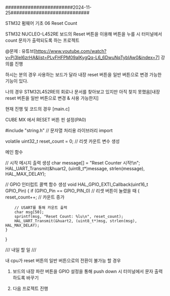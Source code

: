 ########################2024-11-25############################

STM32 펌웨어 기초 06 Reset Count 

STM32 NUCLEO-L452RE 보드의 Reset 버튼을 이용해 버튼을 누를 시 터미널에서 count 문자가 출력되도록 하는 프로젝트 

@문제 : 유튜브[https://www.youtube.com/watch?v=Pj3Iel6zrHA&list=PLvFHFPM09alKygQq-L6_6DwuNqTybIAw0&index=7] 강의를 진행 

하시는 분의 경우 사용하는 보드가 달라 내장 reset 버튼을 일반 버튼으로 변경 가능한 기능이 있다. 

나의 경우 STM32L452RE의 회로나 문서를 찾아보고 있지만 아직 찾지 못했음[내장 reset 버튼을 일반 버튼으로 변경 & 사용 가능한지]

현재 진행 및 코드의 경우 [main.c]

CUBE MX 에서 RESET 버튼 핀 설정(PA0) 

#include "string.h" // 문자열 처리용 라이브러리 import 

volatile uint32_t reset_count = 0; // 리셋 카운트 변수 생성 

메인 함수 

 // 시작 메시지 출력 생성 
    char message[] = "Reset Counter 시작!\n";
    HAL_UART_Transmit(&huart2, (uint8_t*)message, strlen(message), HAL_MAX_DELAY);

// GPIO 인터럽트 콜백 함수 생성 
void HAL_GPIO_EXTI_Callback(uint16_t GPIO_Pin)
{
    if (GPIO_Pin == GPIO_PIN_0) // 리셋 버튼이 눌렸을 때
    {
        reset_count++; // 카운트 증가 

        // USART를 통해 카운트 출력
        char msg[50];
        sprintf(msg, "Reset Count: %lu\n", reset_count);
        HAL_UART_Transmit(&huart2, (uint8_t*)msg, strlen(msg), HAL_MAX_DELAY);
    }
}

/// 내일 할 일 ///

내 cpu가 reset 버튼의 일반 버튼으로의 전환이 불가능 할 경우 

1. 보드의 내장 파란 버튼을 GPIO 설정을 통해 push down 시 터미널에서 문자 출력하도록 바꾸기 

2. 다음 프로젝트 진행


